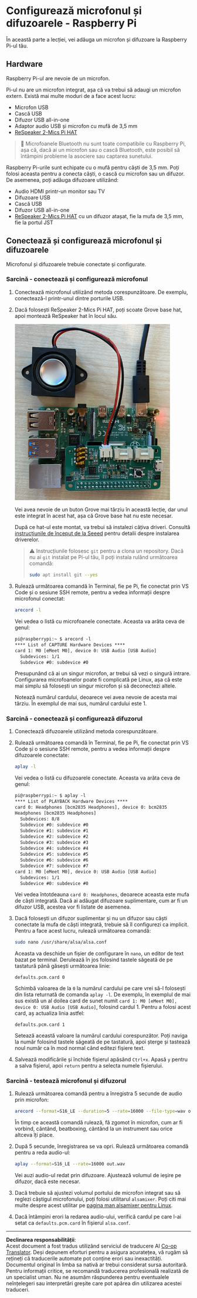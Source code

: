 <!--
CO_OP_TRANSLATOR_METADATA:
{
  "original_hash": "7e45d884493c5222348b43fbc4481b6a",
  "translation_date": "2025-08-28T09:15:54+00:00",
  "source_file": "6-consumer/lessons/1-speech-recognition/pi-microphone.md",
  "language_code": "ro"
}
-->
# Configurează microfonul și difuzoarele - Raspberry Pi

În această parte a lecției, vei adăuga un microfon și difuzoare la Raspberry Pi-ul tău.

## Hardware

Raspberry Pi-ul are nevoie de un microfon.

Pi-ul nu are un microfon integrat, așa că va trebui să adaugi un microfon extern. Există mai multe moduri de a face acest lucru:

* Microfon USB
* Cască USB
* Difuzor USB all-in-one
* Adaptor audio USB și microfon cu mufă de 3,5 mm
* [ReSpeaker 2-Mics Pi HAT](https://www.seeedstudio.com/ReSpeaker-2-Mics-Pi-HAT.html)

> 💁 Microfoanele Bluetooth nu sunt toate compatibile cu Raspberry Pi, așa că, dacă ai un microfon sau o cască Bluetooth, este posibil să întâmpini probleme la asociere sau captarea sunetului.

Raspberry Pi-urile sunt echipate cu o mufă pentru căști de 3,5 mm. Poți folosi aceasta pentru a conecta căști, o cască cu microfon sau un difuzor. De asemenea, poți adăuga difuzoare utilizând:

* Audio HDMI printr-un monitor sau TV
* Difuzoare USB
* Cască USB
* Difuzor USB all-in-one
* [ReSpeaker 2-Mics Pi HAT](https://www.seeedstudio.com/ReSpeaker-2-Mics-Pi-HAT.html) cu un difuzor atașat, fie la mufa de 3,5 mm, fie la portul JST

## Conectează și configurează microfonul și difuzoarele

Microfonul și difuzoarele trebuie conectate și configurate.

### Sarcină - conectează și configurează microfonul

1. Conectează microfonul utilizând metoda corespunzătoare. De exemplu, conectează-l printr-unul dintre porturile USB.

1. Dacă folosești ReSpeaker 2-Mics Pi HAT, poți scoate Grove base hat, apoi montează ReSpeaker hat în locul său.

    ![Un Raspberry Pi cu un ReSpeaker hat](../../../../../translated_images/pi-respeaker-hat.f00fabe7dd039a93e2e0aa0fc946c9af0c6a9eb17c32fa1ca097fb4e384f69f0.ro.png)

    Vei avea nevoie de un buton Grove mai târziu în această lecție, dar unul este integrat în acest hat, așa că Grove base hat nu este necesar.

    După ce hat-ul este montat, va trebui să instalezi câțiva driveri. Consultă [instrucțiunile de început de la Seeed](https://wiki.seeedstudio.com/ReSpeaker_2_Mics_Pi_HAT_Raspberry/#getting-started) pentru detalii despre instalarea driverelor.

    > ⚠️ Instrucțiunile folosesc `git` pentru a clona un repository. Dacă nu ai `git` instalat pe Pi-ul tău, îl poți instala rulând următoarea comandă:
    >
    > ```sh
    > sudo apt install git --yes
    > ```

1. Rulează următoarea comandă în Terminal, fie pe Pi, fie conectat prin VS Code și o sesiune SSH remote, pentru a vedea informații despre microfonul conectat:

    ```sh
    arecord -l
    ```

    Vei vedea o listă cu microfoanele conectate. Aceasta va arăta ceva de genul:

    ```output
    pi@raspberrypi:~ $ arecord -l
    **** List of CAPTURE Hardware Devices ****
    card 1: M0 [eMeet M0], device 0: USB Audio [USB Audio]
      Subdevices: 1/1
      Subdevice #0: subdevice #0
    ```

    Presupunând că ai un singur microfon, ar trebui să vezi o singură intrare. Configurarea microfoanelor poate fi complicată pe Linux, așa că este mai simplu să folosești un singur microfon și să deconectezi altele.

    Notează numărul cardului, deoarece vei avea nevoie de acesta mai târziu. În exemplul de mai sus, numărul cardului este 1.

### Sarcină - conectează și configurează difuzorul

1. Conectează difuzoarele utilizând metoda corespunzătoare.

1. Rulează următoarea comandă în Terminal, fie pe Pi, fie conectat prin VS Code și o sesiune SSH remote, pentru a vedea informații despre difuzoarele conectate:

    ```sh
    aplay -l
    ```

    Vei vedea o listă cu difuzoarele conectate. Aceasta va arăta ceva de genul:

    ```output
    pi@raspberrypi:~ $ aplay -l
    **** List of PLAYBACK Hardware Devices ****
    card 0: Headphones [bcm2835 Headphones], device 0: bcm2835 Headphones [bcm2835 Headphones]
      Subdevices: 8/8
      Subdevice #0: subdevice #0
      Subdevice #1: subdevice #1
      Subdevice #2: subdevice #2
      Subdevice #3: subdevice #3
      Subdevice #4: subdevice #4
      Subdevice #5: subdevice #5
      Subdevice #6: subdevice #6
      Subdevice #7: subdevice #7
    card 1: M0 [eMeet M0], device 0: USB Audio [USB Audio]
      Subdevices: 1/1
      Subdevice #0: subdevice #0
    ```

    Vei vedea întotdeauna `card 0: Headphones`, deoarece aceasta este mufa de căști integrată. Dacă ai adăugat difuzoare suplimentare, cum ar fi un difuzor USB, acestea vor fi listate de asemenea.

1. Dacă folosești un difuzor suplimentar și nu un difuzor sau căști conectate la mufa de căști integrată, trebuie să îl configurezi ca implicit. Pentru a face acest lucru, rulează următoarea comandă:

    ```sh
    sudo nano /usr/share/alsa/alsa.conf
    ```

    Aceasta va deschide un fișier de configurare în `nano`, un editor de text bazat pe terminal. Derulează în jos folosind tastele săgeată de pe tastatură până găsești următoarea linie:

    ```output
    defaults.pcm.card 0
    ```

    Schimbă valoarea de la `0` la numărul cardului pe care vrei să-l folosești din lista returnată de comanda `aplay -l`. De exemplu, în exemplul de mai sus există un al doilea card de sunet numit `card 1: M0 [eMeet M0], device 0: USB Audio [USB Audio]`, folosind cardul 1. Pentru a folosi acest card, aș actualiza linia astfel:

    ```output
    defaults.pcm.card 1
    ```

    Setează această valoare la numărul cardului corespunzător. Poți naviga la număr folosind tastele săgeată de pe tastatură, apoi șterge și tastează noul număr ca în mod normal când editezi fișiere text.

1. Salvează modificările și închide fișierul apăsând `Ctrl+x`. Apasă `y` pentru a salva fișierul, apoi `return` pentru a selecta numele fișierului.

### Sarcină - testează microfonul și difuzorul

1. Rulează următoarea comandă pentru a înregistra 5 secunde de audio prin microfon:

    ```sh
    arecord --format=S16_LE --duration=5 --rate=16000 --file-type=wav out.wav
    ```

    În timp ce această comandă rulează, fă zgomot în microfon, cum ar fi vorbind, cântând, beatboxing, cântând la un instrument sau orice altceva îți place.

1. După 5 secunde, înregistrarea se va opri. Rulează următoarea comandă pentru a reda audio-ul:

    ```sh
    aplay --format=S16_LE --rate=16000 out.wav
    ```

    Vei auzi audio-ul redat prin difuzoare. Ajustează volumul de ieșire pe difuzor, dacă este necesar.

1. Dacă trebuie să ajustezi volumul portului de microfon integrat sau să reglezi câștigul microfonului, poți folosi utilitarul `alsamixer`. Poți citi mai multe despre acest utilitar pe [pagina man alsamixer pentru Linux](https://linux.die.net/man/1/alsamixer).

1. Dacă întâmpini erori la redarea audio-ului, verifică cardul pe care l-ai setat ca `defaults.pcm.card` în fișierul `alsa.conf`.

---

**Declinarea responsabilității**:  
Acest document a fost tradus utilizând serviciul de traducere AI [Co-op Translator](https://github.com/Azure/co-op-translator). Deși depunem eforturi pentru a asigura acuratețea, vă rugăm să rețineți că traducerile automate pot conține erori sau inexactități. Documentul original în limba sa nativă ar trebui considerat sursa autoritară. Pentru informații critice, se recomandă traducerea profesională realizată de un specialist uman. Nu ne asumăm răspunderea pentru eventualele neînțelegeri sau interpretări greșite care pot apărea din utilizarea acestei traduceri.